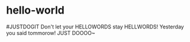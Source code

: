 # hello-world
#JUSTDOGIT
Don't let your HELLOWORDS stay HELLWORDS!
Yesterday you said tommorow!
JUST DOOOO~
